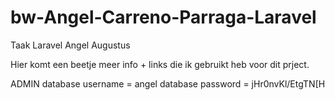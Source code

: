 # bw-Angel-Carreno-Parraga-Laravel
 Taak Laravel Angel Augustus

 Hier komt een beetje meer info + links die ik gebruikt heb voor dit prject.

ADMIN
database username = angel
database password = jHr0nvKl/EtgTN[H
 
